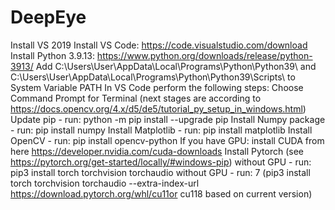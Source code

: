 # DeepEye

Install VS 2019
Install VS Code: https://code.visualstudio.com/download
Install Python 3.9.13: https://www.python.org/downloads/release/python-3913/
Add C:\Users\User\AppData\Local\Programs\Python\Python39\ and C:\Users\User\AppData\Local\Programs\Python\Python39\Scripts\ to System Variable PATH
In VS Code perform the following steps:
	Choose Command Prompt for Terminal (next stages are according to https://docs.opencv.org/4.x/d5/de5/tutorial_py_setup_in_windows.html)
	Update pip - run: python -m pip install --upgrade pip
	Install Numpy package - run: pip install numpy
	Install Matplotlib - run: pip install matplotlib 
	Install OpenCV - run: pip install opencv-python
	If you have GPU: install CUDA from here
	https://developer.nvidia.com/cuda-downloads
	Install Pytorch (see https://pytorch.org/get-started/locally/#windows-pip) 
	without GPU - run: pip3 install torch torchvision torchaudio
	without GPU - run: 7 (pip3 install torch torchvision torchaudio --extra-index-url https://download.pytorch.org/whl/cu11or cu118 based on current version)